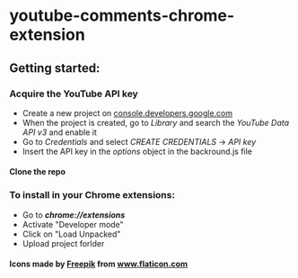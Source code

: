 # youtube-comments-chrome-extension

## Getting started:

### Acquire the YouTube API key
* Create a new project on [console.developers.google.com](https://console.developers.google.com)
* When the project is created, go to *Library* and search the *YouTube Data API v3* and enable it
* Go to *Credentials* and select *CREATE CREDENTIALS* → *API key*
* Insert the API key in the *options* object in the backround.js file

#### Clone the repo

### To install in your Chrome extensions:
* Go to ***chrome://extensions***
* Activate "Developer mode"
* Click on "Load Unpacked"
* Upload project forlder



 #### Icons made by [Freepik](http://www.freepik.com/) from www.flaticon.com
